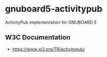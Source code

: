 # gnuboard5-activitypub
ActivityPub implementation for GNUBOARD 5

## W3C Documentation
  * https://www.w3.org/TR/activitypub/
